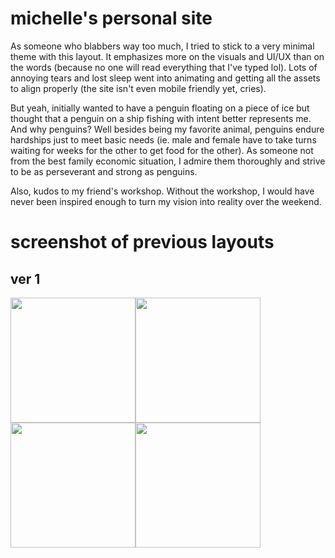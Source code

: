 # michelle's personal site

As someone who blabbers way too much, I tried to stick to a very minimal theme with this layout.
It emphasizes more on the visuals and UI/UX than on the words (because no one will read everything that I've typed lol). Lots of annoying tears and lost sleep went into animating and getting all the
assets to align properly (the site isn't even mobile friendly yet, cries).

But yeah, initially wanted to have a penguin floating on a piece of ice but thought that
a penguin on a ship fishing with intent better represents me. And why penguins? Well besides
being my favorite animal, penguins endure hardships just to meet basic needs (ie. male and female have
to take turns waiting for weeks for the other to get food for the other). As someone not from the best family economic situation, I admire them thoroughly and strive to be as perseverant and strong as penguins.

Also, kudos to my friend's workshop. Without the workshop, I would have never been inspired enough
to turn my vision into reality over the weekend.

# screenshot of previous layouts

## ver 1
<img src="https://i.gyazo.com/154a7821fd696b225ab6829ff8da046c.png" width="200px" height="200px"><img src="https://i.gyazo.com/5d2dcab8688c9dddda263049f5930a40.png" width="200px" height="200px"><img src="https://i.gyazo.com/aff79a45306c26d8f4a6df3ea4ff49c3.png" width="200px" height="200px"><img src="https://i.gyazo.com/434aef81779e94637b8cbc4edab5cf8a.png" width="200px" height="200px">

